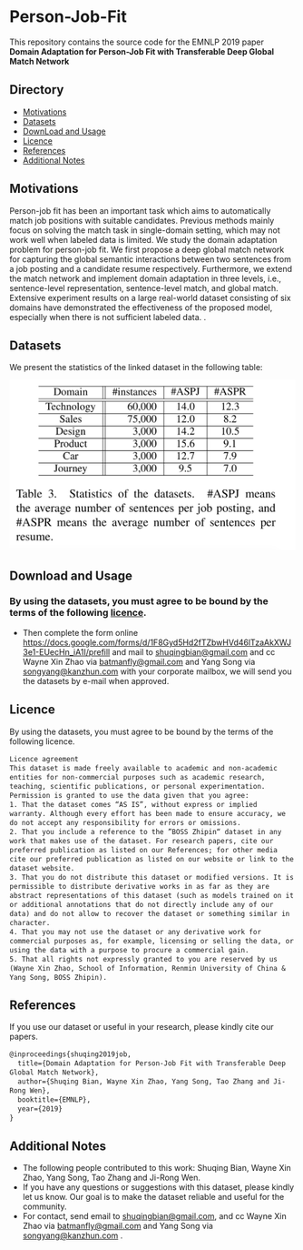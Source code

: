 # Person-Job-Fit

This repository contains the source code for the EMNLP 2019 paper **Domain Adaptation for Person-Job Fit with Transferable Deep Global Match Network**

## Directory

- [Motivations](https://github.com/RUCAIBox/KB4Rec/blob/master/README.md#Motivations)
- [Datasets](https://github.com/RUCAIBox/KB4Rec/blob/master/README.md#Datasets)
- [DownLoad and Usage](https://github.com/RUCAIBox/KB4Rec/blob/master/README.md#Download)
- [Licence](https://github.com/RUCAIBox/KB4Rec/blob/master/README.md#Licence)
- [References](https://github.com/RUCAIBox/KB4Rec/blob/master/README.md#References)
- [Additional Notes](https://github.com/RUCAIBox/KB4Rec/blob/master/README.md#Addition)

## Motivations

Person-job fit has been an important task which aims to automatically match job positions with suitable candidates. Previous methods mainly focus on solving the match task in single-domain setting, which may
not work well when labeled data is limited. We study the domain adaptation problem for person-job fit. We first propose a deep global match network for capturing the global semantic interactions between two
sentences from a job posting and a candidate resume respectively. Furthermore, we extend the match network and implement domain adaptation in three levels, i.e., sentence-level representation, sentence-level match, and global match. Extensive experiment results on a large real-world dataset consisting of six
domains have demonstrated the effectiveness of the proposed model, especially when there is not sufficient labeled data.	.

## Datasets

We present the statistics of the linked dataset in the following table:

[![detail statistics](https://github.com/RUCAIBox/Person-Job-Fit/blob/master/new_table.png)](https://github.com/RUCAIBox/Person-Job-Fit/blob/master/new_table.png)

## Download and Usage

### By using the datasets, you must agree to be bound by the terms of the following [licence](https://github.com/RUCAIBox/Person-Job-Fit/blob/master/README.md#Licence).

- Then complete the form online <https://docs.google.com/forms/d/1F8Gyd5Hd2fTZbwHVd46lTzaAkXWJ3e1-EUecHn_iA1I/prefill> and mail to shuqingbian@gmail.com and cc Wayne Xin Zhao via [batmanfly@gmail.com](mailto:batmanfly@gmail.com) and Yang Song via [songyang@kanzhun.com](mailto:songyang@kanzhun.com) with your corporate mailbox, we will send you the datasets by e-mail when approved.

## Licence

By using the datasets, you must agree to be bound by the terms of the following licence.

```
Licence agreement
This dataset is made freely available to academic and non-academic entities for non-commercial purposes such as academic research, teaching, scientific publications, or personal experimentation. Permission is granted to use the data given that you agree:
1. That the dataset comes “AS IS”, without express or implied warranty. Although every effort has been made to ensure accuracy, we do not accept any responsibility for errors or omissions. 
2. That you include a reference to the ”BOSS Zhipin“ dataset in any work that makes use of the dataset. For research papers, cite our preferred publication as listed on our References; for other media cite our preferred publication as listed on our website or link to the dataset website.
3. That you do not distribute this dataset or modified versions. It is permissible to distribute derivative works in as far as they are abstract representations of this dataset (such as models trained on it or additional annotations that do not directly include any of our data) and do not allow to recover the dataset or something similar in character.
4. That you may not use the dataset or any derivative work for commercial purposes as, for example, licensing or selling the data, or using the data with a purpose to procure a commercial gain.
5. That all rights not expressly granted to you are reserved by us (Wayne Xin Zhao, School of Information, Renmin University of China & Yang Song, BOSS Zhipin).
```

## References

If you use our dataset or useful in your research, please kindly cite our papers.

```
@inproceedings{shuqing2019job,
  title={Domain Adaptation for Person-Job Fit with Transferable Deep Global Match Network},
  author={Shuqing Bian, Wayne Xin Zhao, Yang Song, Tao Zhang and Ji-Rong Wen},
  booktitle={EMNLP},
  year={2019}
}
```

## Additional Notes

- The following people contributed to this work: Shuqing Bian, Wayne Xin Zhao, Yang
  Song, Tao Zhang and Ji-Rong Wen.
- If you have any questions or suggestions with this dataset, please kindly let us know. Our goal is to make the dataset reliable and useful for the community.
- For contact, send email to [shuqingbian@gmail.com](mailto:shuqingbian@gmail.com), and cc Wayne Xin Zhao via [batmanfly@gmail.com](mailto:batmanfly@gmail.com) and Yang Song via [songyang@kanzhun.com](mailto:songyang@kanzhun.com) .